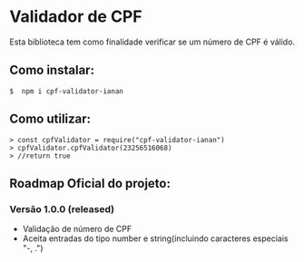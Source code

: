 # Validador de CPF

Esta biblioteca tem como finalidade verificar se um número de CPF é válido.

## Como instalar:

    $  npm i cpf-validator-ianan

## Como utilizar:

    > const cpfValidator = require("cpf-validator-ianan")
    > cpfValidator.cpfValidator(23256516068)
    > //return true

## Roadmap Oficial do projeto:

###  Versão 1.0.0 (released)

 - Validação de número de CPF 
 - Aceita entradas do tipo number e string(incluindo caracteres especiais "-, .")